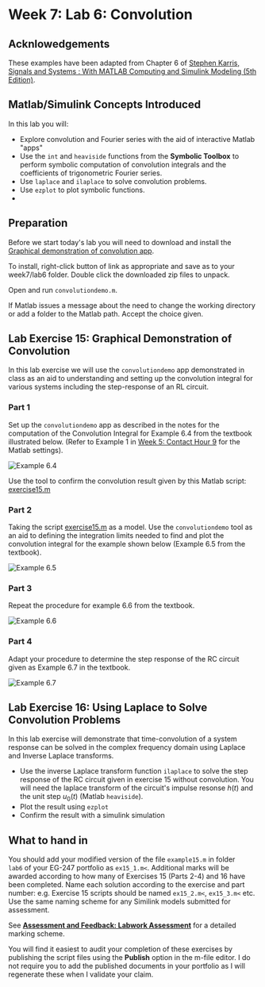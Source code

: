 # Week 7: Lab 6: Convolution

## Acknlowedgements

These examples have been adapted from Chapter 6 of <a href="http://site.ebrary.com/lib/swansea/docDetail.action?docID=10547416" target="_blank">Stephen Karris, Signals and Systems : With MATLAB Computing and Simulink Modeling (5th Edition)</a>.

## Matlab/Simulink Concepts Introduced

In this lab you will:

* Explore convolution and Fourier series with the aid of interactive Matlab "apps"
* Use the `int` and `heaviside` functions from the <strong>Symbolic Toolbox</strong> to perform symbolic computation of convolution integrals and the coefficients of trigonometric Fourier series.
* Use `laplace` and `ilaplace` to solve convolution problems.
* Use `ezplot` to plot symbolic functions.
* 
## Preparation

Before we start today's lab you will need to download and install the <a href="http://www.mathworks.co.uk/matlabcentral/fileexchange/25199-graphical-demonstration-of-convolution" target="_blank">Graphical demonstration of convolution app</a>.

To install, right-click button of link as appropriate and save as to your week7/lab6 folder. Double click the downloaded zip files to unpack.

Open and run `convolutiondemo.m`.

If Matlab issues a message about the need to change the working directory or add a folder to the Matlab path. Accept the choice given.

## Lab Exercise 15: Graphical Demonstration of Convolution

In this lab exercise we will use the `convolutiondemo` app demonstrated in class as an aid to understanding and setting up the convolution integral for various systems including the step-response of an RL circuit.

### Part 1

Set up the `convolutiondemo` app as described in the notes for the computation of the Convolution Integral for Example 6.4 from the textbook illustrated below. (Refer to Example 1 in [Week 5: Contact Hour 9](href="http://cpjobling.github.io/EG-247-Resources/blob/week5/convolution.html) for the Matlab settings).

![Example 6.4](https://raw.githubusercontent.com/cpjobling/EG-247-Resources/master/portfolio/lab6/2014-03-03_1228.png)

Use the tool to confirm the convolution result given by this Matlab script: <a href="https://raw.githubusercontent.com/cpjobling/EG-247-Resources/master/portfolio/lab6/exercise15.m" target="_blank">exercise15.m</a></p>

### Part 2

Taking the script <a href="https://raw.githubusercontent.com/cpjobling/EG-247-Resources/master/portfolio/lab6/exercise15.m" target="_blank">exercise15.m</a> as a model. Use the `convolutiondemo` tool as an aid to defining the integration limits needed to find and plot the convolution integral for the example shown below (Example 6.5 from the textbook).

![Example 6.5](https://raw.githubusercontent.com/cpjobling/EG-247-Resources/master/portfolio/lab6/2014-03-03_1240.png)

### Part 3

Repeat the procedure for example 6.6 from the textbook.

![Example 6.6](https://raw.githubusercontent.com/cpjobling/EG-247-Resources/master/portfolio/lab6/2014-03-03_1246.png)


### Part 4

Adapt your procedure to determine the step response of the RC circuit given as Example 6.7 in the textbook.

![Example 6.7](https://raw.githubusercontent.com/cpjobling/EG-247-Resources/master/portfolio/lab6/2014-03-03_1248.png)

## Lab Exercise 16: Using Laplace to Solve Convolution Problems

In this lab exercise will demonstrate that time-convolution of a system response can be solved in the complex frequency domain using Laplace and Inverse Laplace transforms.

* Use the inverse Laplace transform function `ilaplace` to solve the step response of the RC circuit given in exercise 15 without convolution. You will need the laplace transform of the circuit's impulse resonse *h*(*t*) and the unit step *u*<sub>0</sub>(*t*) (Matlab `heaviside`).
* Plot the result using `ezplot`
* Confirm the result with a simulink simulation

## What to hand in

You should add your modified version of the file `example15.m` in folder `lab6` of your EG-247 portfolio as `ex15_1.m<`. Additional marks will be awarded according to how many of Exercises 15 (Parts 2-4) and 16 have been completed. Name each solution according to the exercise and part number: e.g. Exercise 15 scripts should be named `ex15_2.m<`, `ex15_3.m<` etc. Use the same naming scheme for any Similink models submitted for assessment.

See <a href="https://docs.google.com/spreadsheet/ccc?key=0AljOJ7w63DbTdERaUkhYako2V3VEemdabnd6angxSEE&amp;usp=sharing#gid=0" target="_blank"><strong>Assessment and Feedback: Labwork Assessment</strong></a> for a detailed marking scheme.

You will find it easiest to audit your completion of these exercises by publishing the script files using the <strong>Publish</strong> option in the m-file editor. I do not require you to add the published documents in your portfolio as I will regenerate these when I validate your claim.
